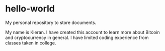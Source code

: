 # hello-world
My personal repository to store documents.

My name is Kieran. I have created this account to learn more about Bitcoin and cryptocurrency in general. I have limited coding experience from classes taken in college. 
